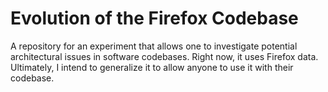 Evolution of the Firefox Codebase
==========================

A repository for an experiment that allows one to investigate potential architectural issues in software codebases.  Right now, it uses Firefox data.  Ultimately, I intend to generalize it to allow anyone to use it with their codebase.